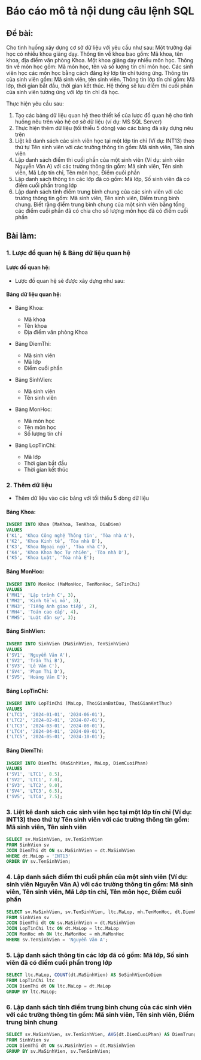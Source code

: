 # Báo cáo mô tả nội dung câu lệnh SQL

## Đề bài:

Cho tình huống xây dựng cơ sở dữ liệu với yêu cầu như sau: Một trường đại học có nhiều khoa giảng dạy. Thông tin về khoa bao gồm: Mã khoa, tên khoa, địa điểm văn phòng Khoa. Một khoa giảng dạy nhiều môn học. Thông tin về môn học gồm: Mã môn học, tên và số lượng tín chỉ môn học. Các sinh viên học các môn học bằng cách đăng ký lớp tín chỉ tương ứng. Thông tin của sinh viên gồm: Mã sinh viên, tên sinh viên. Thông tin lớp tín chỉ gồm: Mã lớp, thời gian bắt đầu, thời gian kết thúc. Hệ thống sẽ lưu điểm thi cuối phần của sinh viên tương ứng với lớp tín chỉ đã học.

Thực hiện yêu cầu sau:

1. Tạo các bảng dữ liệu quan hệ theo thiết kế của lược đồ quan hệ cho tình huống nêu trên vào hệ cơ sở dữ liệu (ví dụ: MS SQL Server)
2. Thực hiện thêm dữ liệu (tối thiểu 5 dòng) vào các bảng đã xây dựng nêu trên
3. Liệt kê danh sách các sinh viên học tại một lớp tín chỉ (Ví dụ: INT13) theo thứ tự Tên sinh viên với các trường thông tin gồm: Mã sinh viên, Tên sinh viên
4. Lập danh sách điểm thi cuối phần của một sinh viên (Ví dụ: sinh viên Nguyễn Văn A) với các trường thông tin gồm: Mã sinh viên, Tên sinh viên, Mã Lớp tín chỉ, Tên môn học, Điểm cuối phần
5. Lập danh sách thông tin các lớp đã có gồm: Mã lớp, Số sinh viên đã có điểm cuối phần trong lớp
6. Lập danh sách tính điểm trung bình chung của các sinh viên với các trường thông tin gồm: Mã sinh viên, Tên sinh viên, Điểm trung bình chung. Biết rằng điểm trung bình chung của một sinh viên bằng tổng các điểm cuối phần đã có chia cho số lượng môn học đã có điểm cuối phần

## Bài làm:

### 1. Lược đồ quan hệ & Bảng dữ liệu quan hệ

#### Lược đồ quan hệ:

- Lược đồ quan hệ sẽ được xây dựng như sau:

#### Bảng dữ liệu quan hệ:

- Bảng Khoa:
  - Mã khoa
  - Tên khoa
  - Địa điểm văn phòng Khoa

- Bảng DiemThi:
  - Mã sinh viên
  - Mã lớp
  - Điểm cuối phần

- Bảng SinhVien:
  - Mã sinh viên
  - Tên sinh viên

- Bảng MonHoc:
  - Mã môn học
  - Tên môn học
  - Số lượng tín chỉ

- Bảng LopTinChi:
  - Mã lớp
  - Thời gian bắt đầu
  - Thời gian kết thúc

### 2. Thêm dữ liệu

- Thêm dữ liệu vào các bảng với tối thiểu 5 dòng dữ liệu

#### Bảng Khoa:

```sql
INSERT INTO Khoa (MaKhoa, TenKhoa, DiaDiem)
VALUES
('K1', 'Khoa Công nghệ Thông tin', 'Tòa nhà A'),
('K2', 'Khoa Kinh tế', 'Tòa nhà B'),
('K3', 'Khoa Ngoại ngữ', 'Tòa nhà C'),
('K4', 'Khoa Khoa học Tự nhiên', 'Tòa nhà D'),
('K5', 'Khoa Luật', 'Tòa nhà E');
```

#### Bảng MonHoc:

```sql
INSERT INTO MonHoc (MaMonHoc, TenMonHoc, SoTinChi)
VALUES
('MH1', 'Lập trình C', 3),
('MH2', 'Kinh tế vi mô', 3),
('MH3', 'Tiếng Anh giao tiếp', 2),
('MH4', 'Toán cao cấp', 4),
('MH5', 'Luật dân sự', 3);
```

#### Bảng SinhVien:

```sql
INSERT INTO SinhVien (MaSinhVien, TenSinhVien)
VALUES
('SV1', 'Nguyễn Văn A'),
('SV2', 'Trần Thị B'),
('SV3', 'Lê Văn C'),
('SV4', 'Phạm Thị D'),
('SV5', 'Hoàng Văn E');
```

#### Bảng LopTinChi:

```sql
INSERT INTO LopTinChi (MaLop, ThoiGianBatDau, ThoiGianKetThuc)
VALUES
('LTC1', '2024-01-01', '2024-06-01'),
('LTC2', '2024-02-01', '2024-07-01'),
('LTC3', '2024-03-01', '2024-08-01'),
('LTC4', '2024-04-01', '2024-09-01'),
('LTC5', '2024-05-01', '2024-10-01');
```

#### Bảng DiemThi:

```sql
INSERT INTO DiemThi (MaSinhVien, MaLop, DiemCuoiPhan)
VALUES
('SV1', 'LTC1', 8.5),
('SV2', 'LTC1', 7.0),
('SV3', 'LTC2', 9.0),
('SV4', 'LTC3', 6.5),
('SV5', 'LTC4', 7.5);
```

### 3. Liệt kê danh sách các sinh viên học tại một lớp tín chỉ (Ví dụ: INT13) theo thứ tự Tên sinh viên với các trường thông tin gồm: Mã sinh viên, Tên sinh viên

```sql
SELECT sv.MaSinhVien, sv.TenSinhVien
FROM SinhVien sv
JOIN DiemThi dt ON sv.MaSinhVien = dt.MaSinhVien
WHERE dt.MaLop = 'INT13'
ORDER BY sv.TenSinhVien;
```

### 4. Lập danh sách điểm thi cuối phần của một sinh viên (Ví dụ: sinh viên Nguyễn Văn A) với các trường thông tin gồm: Mã sinh viên, Tên sinh viên, Mã Lớp tín chỉ, Tên môn học, Điểm cuối phần

```sql
SELECT sv.MaSinhVien, sv.TenSinhVien, ltc.MaLop, mh.TenMonHoc, dt.DiemCuoiPhan
FROM SinhVien sv
JOIN DiemThi dt ON sv.MaSinhVien = dt.MaSinhVien
JOIN LopTinChi ltc ON dt.MaLop = ltc.MaLop
JOIN MonHoc mh ON ltc.MaMonHoc = mh.MaMonHoc
WHERE sv.TenSinhVien = 'Nguyễn Văn A';
```

### 5. Lập danh sách thông tin các lớp đã có gồm: Mã lớp, Số sinh viên đã có điểm cuối phần trong lớp

```sql
SELECT ltc.MaLop, COUNT(dt.MaSinhVien) AS SoSinhVienCoDiem
FROM LopTinChi ltc
JOIN DiemThi dt ON ltc.MaLop = dt.MaLop
GROUP BY ltc.MaLop;
```

### 6. Lập danh sách tính điểm trung bình chung của các sinh viên với các trường thông tin gồm: Mã sinh viên, Tên sinh viên, Điểm trung bình chung

```sql
SELECT sv.MaSinhVien, sv.TenSinhVien, AVG(dt.DiemCuoiPhan) AS DiemTrungBinh
FROM SinhVien sv
JOIN DiemThi dt ON sv.MaSinhVien = dt.MaSinhVien
GROUP BY sv.MaSinhVien, sv.TenSinhVien;
```



